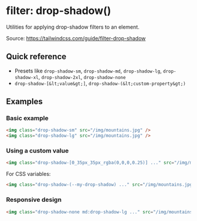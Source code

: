 # filter: drop-shadow()

Utilities for applying drop-shadow filters to an element.

Source: https://tailwindcss.com/guide/filter-drop-shadow

## Quick reference

- Presets like `drop-shadow-sm`, `drop-shadow-md`, `drop-shadow-lg`, `drop-shadow-xl`, `drop-shadow-2xl`, `drop-shadow-none`
- `drop-shadow-[&lt;value&gt;]`, `drop-shadow-(&lt;custom-property&gt;)`

## Examples

### Basic example

```html
<img class="drop-shadow-sm" src="/img/mountains.jpg" />
<img class="drop-shadow-lg" src="/img/mountains.jpg" />
```

### Using a custom value

```html
<img class="drop-shadow-[0_35px_35px_rgba(0,0,0,0.25)] ..." src="/img/mountains.jpg" />
```

For CSS variables:

```html
<img class="drop-shadow-(--my-drop-shadow) ..." src="/img/mountains.jpg" />
```

### Responsive design

```html
<img class="drop-shadow-none md:drop-shadow-lg ..." src="/img/mountains.jpg" />
```

